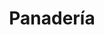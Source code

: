 ---
title: "Panadería"
url: /ciudad-autonoma-de-buenos-aires/panaderia-avenida-independencia/
shop: Bäckerei
---